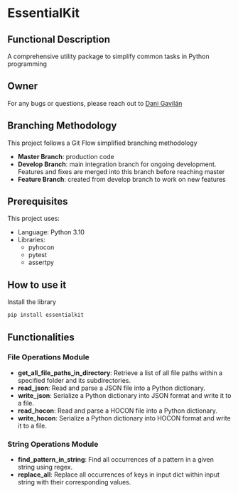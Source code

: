# EssentialKit

## Functional Description
A  comprehensive utility package to simplify common tasks in Python programming

## Owner
For any bugs or questions, please reach out to [Dani Gavilán](mailto:danigavipedro96@gmail.com)

## Branching Methodology
This project follows a Git Flow simplified branching methodology
- **Master Branch**: production code
- **Develop Branch**: main integration branch for ongoing development. Features and fixes are merged into this branch before reaching master
- **Feature Branch**: created from develop branch to work on new features

## Prerequisites
This project uses:
- Language: Python 3.10
- Libraries: 
  - pyhocon
  - pytest
  - assertpy

## How to use it
Install the library

```bash
pip install essentialkit
```


## Functionalities
### File Operations Module
- **get_all_file_paths_in_directory**: Retrieve a list of all file paths within a specified folder and its subdirectories.
- **read_json**: Read and parse a JSON file into a Python dictionary.
- **write_json**: Serialize a Python dictionary into JSON format and write it to a file.
- **read_hocon**: Read and parse a HOCON file into a Python dictionary.
- **write_hocon**: Serialize a Python dictionary into HOCON format and write it to a file.
### String Operations Module
- **find_pattern_in_string**: Find all occurrences of a pattern in a given string using regex.
- **replace_all**: Replace all occurrences of keys in input dict within input string with their corresponding values.
 